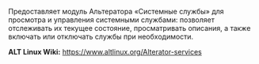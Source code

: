 Предоставляет модуль Альтератора «Системные службы» для просмотра и управления системными службами:
позволяет отслеживать их текущее состояние, просматривать описания, а также включать или отключать службы при необходимости.

**ALT Linux Wiki:** <https://www.altlinux.org/Alterator-services>
